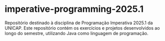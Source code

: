 # imperative-programming-2025.1
Repositório destinado à disciplina de Programação Imperativa 2025.1 da UNICAP. Este repositório contém os exercícios e projetos desenvolvidos ao longo do semestre, utilizando Java como linguagem de programação.
